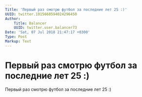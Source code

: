 ```yaml
---
Title: 'Первый раз смотрю футбол за последние лет 25 :)'
UUID: twitter.1015668594024296450
Author:
    Title: Balancer
    UUID: twitter.user.balancer73
Date: 'Sat, 07 Jul 2018 21:47:17 +0300'
Type: Post
Markup: Text
---
```


# Первый раз смотрю футбол за последние лет 25 :)

Первый раз смотрю футбол за последние лет 25 :)